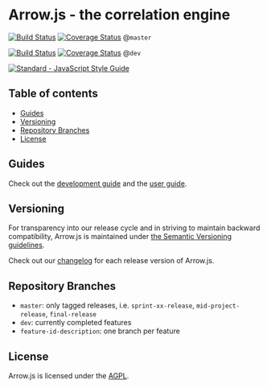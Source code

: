 # Arrow.js - the correlation engine

[![Build Status](https://travis-ci.org/amos-ws16/amos-ws16-arrowjs.svg?branch=master)](https://travis-ci.org/amos-ws16/amos-ws16-arrowjs?branch=master) [![Coverage Status](https://coveralls.io/repos/github/amos-ws16/amos-ws16-arrowjs/badge.svg?branch=master)](https://coveralls.io/github/amos-ws16/amos-ws16-arrowjs?branch=master)
@`master`

[![Build Status](https://travis-ci.org/amos-ws16/amos-ws16-arrowjs.svg?branch=dev)](https://travis-ci.org/amos-ws16/amos-ws16-arrowjs?branch=dev) [![Coverage Status](https://coveralls.io/repos/github/amos-ws16/amos-ws16-arrowjs/badge.svg?branch=dev)](https://coveralls.io/github/amos-ws16/amos-ws16-arrowjs?branch=dev)
@`dev`

[![Standard - JavaScript Style Guide](https://cdn.rawgit.com/feross/standard/master/badge.svg)](https://github.com/feross/standard)

## Table of contents

- [Guides](#guides)
- [Versioning](#versioning)
- [Repository Branches](#repository-branches)
- [License](#License)

## Guides
Check out the [development guide](docs/development-guide.md) and the [user guide](docs/user-guide.md).

## Versioning

For transparency into our release cycle and in striving to maintain backward compatibility, Arrow.js is maintained under [the Semantic Versioning guidelines](http://semver.org/).

Check out our [changelog](/CHANGELOG.md) for each release version of Arrow.js.

## Repository Branches
  + `master`: only tagged releases, i.e. `sprint-xx-release`,
    `mid-project-release`, `final-release`
  + `dev`: currently completed features
  + `feature-id-description`: one branch per feature

## License

Arrow.js is licensed under the [AGPL](LICENSE.md).

